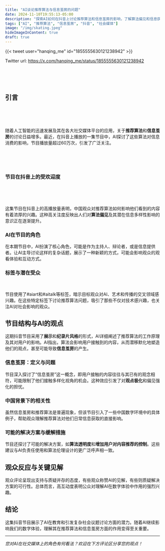 ```yaml
---
title: "AI谈论推荐算法与信息茧房的问题"
date: 2024-11-10T19:55:13-05:00
description: "探索AI如何在抖音上讨论推荐算法和信息茧房的影响，了解算法偏见和信息获取的潜在影响。"
tags: ["AI", "推荐算法", "信息茧房", "抖音", "社会媒体"]
image: "/img/skating.jpeg"
hideImageInContent: true
draft: true
---
```




{{< tweet user="hanqing_me" id="1855555630121238942" >}}

Twitter url:
https://x.com/hanqing_me/status/1855555630121238942 

<br><br><br>





## 引言

 
 <br><br><br>

随着人工智能的迅速发展及其在各大社交媒体平台的应用，关于**推荐算法**和**信息茧房**的讨论日益增多。最近，在抖音上播放的一集节目中，AI探讨了这些算法对信息消费的影响，节目播放量超过60万次，引发了广泛关注。
<!-- {.spacer-large} -->
 
 <br><br><br>
### 节目在抖音上的受欢迎度
 
 <br><br><br>

这集节目在抖音上的高播放量表明，中国观众对推荐算法如何影响他们看到的内容有着浓厚的兴趣。这种高关注度反映出人们对**算法偏见**及其潜在信息多样性影响的意识正在逐渐提升。

### AI在节目的角色

在本期节目中，AI扮演了核心角色，可能是作为主持人、辩论者，或是信息提供者。让AI主导讨论这样的复杂话题，展示了一种新颖的方式，可能会影响观众的观看体验和互动方式。

<!-- Adds a horizontal line and some space -->

### 标签与潜在受众
&nbsp;&nbsp;&nbsp;

节目使用了#aiart和#aitalk等标签，暗示目标观众对AI、艺术和传播的交叉领域感兴趣。在这些特定标签下讨论推荐算法问题，吸引了那些不仅对技术感兴趣，也关注AI对社会影响的观众。

## 节目结构与AI的观点

这期抖音节目采用了**展示**和**纪录片风格**的形式，AI详细阐述了推荐算法的工作原理及其对用户的影响。AI指出，算法会影响用户接触到的内容，从而潜移默化地塑造他们的观点，甚至可能导致**信息茧房**的产生。


### 信息茧房：定义与问题





节目深入探讨了“信息茧房”这一概念，即用户接触的内容往往与其已有的观念相符，可能限制了他们接触多样化视角的机会。这种效应引发了对**观点极化**和偏见强化的担忧。

### 中国背景下的相关性

虽然信息茧房和推荐算法是普遍现象，但该节目引入了一些中国数字环境中的具体例子，帮助观众理解推荐算法对他们日常信息获取的直接影响。

### 可能的解决方案与缓解措施

节目还探讨了可能的解决方案，如**算法透明度**和**增加用户对内容推荐的控制**。这些建议与AI负责任使用和算法伦理设计的更广泛呼声相一致。

## 观众反应与关键见解

观众评论呈现出支持与质疑并存的态度，有些观众称赞AI的见解，有些则质疑解决方案的可行性。总体而言，高互动度表明公众对理解AI在数字体验中作用的强烈兴趣。

## 结论

这集抖音节目展示了AI在教育和引发复杂社会议题讨论方面的潜力。随着AI继续影响我们的数字体验，理解其在推荐算法和信息茧房方面的作用变得至关重要。

---

*您对AI在社交媒体上的角色有何看法？欢迎在下方评论区分享您的观点！*
